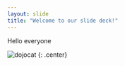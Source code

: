 ```yaml
---
layout: slide
title: "Welcome to our slide deck!"
---
```


Hello everyone

![dojocat](https://octodex.github.com/images/dojocat.jpg)
{: .center}
